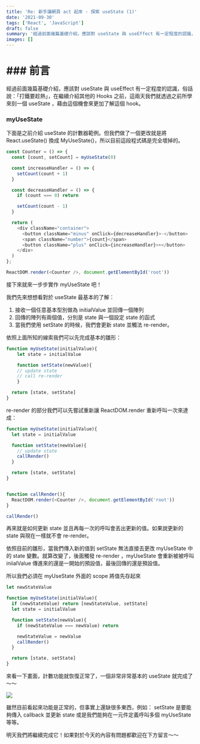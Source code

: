 ```yaml
---
title: 'Re: 新手讓網頁 act 起來 - 探索 useState (1)'
date: '2021-09-30'
tags: ['React', 'JavaScript']
draft: false
summary: '經過前面幾篇基礎介紹，應該對 useState 與 useEffect 有一定程度的認識，俗話說：「打鐵要趁熱」，在繼續介紹其他的 Hooks 之前，這兩天我們就透過之前所學來刻一個 useState ，藉由這個機會來更加了解這個 hook。'
images: []
---
```

# ### 前言
經過前面幾篇基礎介紹，應該對 useState 與 useEffect 有一定程度的認識，俗話說：「打鐵要趁熱」，在繼續介紹其他的 Hooks 之前，這兩天我們就透過之前所學來刻一個 useState ，藉由這個機會來更加了解這個 hook。

### myUseState
下面是之前介紹 useState 的計數器範例。但我們做了一個更改就是將 React.useState() 換成 MyUseState()，所以目前這段程式碼是完全壞掉的。
```javascript
const Counter = () => {
  const [count, setCount] = myUseState(0)

  const increaseHandler = () => {
    setCount(count + 1)
  }

  const decreaseHandler = () => {
    if (count === 0) return

    setCount(count - 1)
  }

  return (
    <div className="container">
      <button className="minus" onClick={decreaseHandler}>-</button>
      <span className="number">{count}</span>
      <button className="plus" onClick={increaseHandler}>+</button>
    </div>
  )
};

ReactDOM.render(<Counter />, document.getElementById('root'))
```
接下來就來一步步實作 myUseState 吧！

我們先來想想看對於 useState 最基本的了解：
1. 接收一個任意基本型別做為 initialValue 並回傳一個陣列
2. 回傳的陣列有兩個值，分別是 state 與一個設定 state 的函式
3. 當我們使用 setState 的時候，我們會更新 state 並觸法 re-render。

依照上面所知的線索我們可以先完成基本的雛形：

```javascript
function myUseState(initialValue){
    let state = initialValue

    function setState(newValue){
    // update state
    // call re-render
    }

  return [state, setState]
}
```
re-render 的部分我們可以先嘗試重新讓 ReactDOM.render 重新呼叫一次來達成：

```javascript
function myUseState(initialValue){
  let state = initialValue

  function setState(newValue){
    // update state
    callRender()
  }

  return [state, setState]
}


function callRender(){
  ReactDOM.render(<Counter />, document.getElementById('root'))
}

callRender()
```
再來就是如何更新 state 並且再每一次的呼叫會丟出更新的值。如果說更新的 state 與現在一樣就不會 re-render。

依照目前的雛形，當我們傳入新的值到 setState 無法直接去更改 myUseState 中的 state 變數。就算改變了，後面觸發 re-render ，myUseState 會重新被被呼叫 iniialValue 傳進來的還是一開始的預設值，最後回傳的還是預設值。

所以我們必須在 myUseState 外面的 scope 將值先存起來

```javascript
let newStateValue

function myUseState(initialValue){
  if (newStateValue) return [newStateValue, setState]
  let state = initialValue

  function setState(newValue){
    if (newStateValue === newValue) return

    newStateValue = newValue
    callRender()
  }

  return [state, setState]
}

```
來看一下畫面，計數功能就恢復正常了，一個非常非常基本的 useState 就完成了～～

![](https://i.imgur.com/URO3at0.gif)


雖然目前看起來功能是正常的，但事實上還缺很多東西，例如： setState 是要能夠傳入 callback 並更新 state 或是我們能夠在一元件定義呼叫多個 myUseState 等等。

明天我們將繼續完成它！如果對於今天的內容有問題都歡迎在下方留言～～
